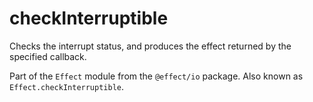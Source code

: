 # checkInterruptible

Checks the interrupt status, and produces the effect returned by the
specified callback.

Part of the `Effect` module from the `@effect/io` package. Also known as `Effect.checkInterruptible`.
